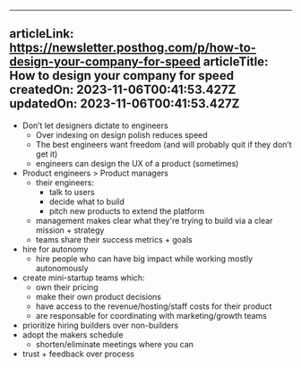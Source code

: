 -----------------------
articleLink: https://newsletter.posthog.com/p/how-to-design-your-company-for-speed
articleTitle: How to design your company for speed
createdOn: 2023-11-06T00:41:53.427Z
updatedOn: 2023-11-06T00:41:53.427Z
-----------------------

- Don’t let designers dictate to engineers
  - Over indexing on design polish reduces speed 
  - The best engineers want freedom (and will probably quit if they don’t get it)
  - engineers can design the UX of a product (sometimes)
- Product engineers > Product managers
  - their engineers:
    - talk to users
    - decide what to build
    - pitch new products to extend the platform
  - management makes clear what they're trying to build via a clear mission + strategy
  - teams share their success metrics + goals
- hire for autonomy
  - hire people who can have big impact while working mostly autonomously
- create mini-startup teams which:
  - own their pricing
  - make their own product decisions
  - have access to the revenue/hosting/staff costs for their product
  - are responsable for coordinating with marketing/growth teams
- prioritize hiring builders over non-builders
- adopt the makers schedule
  - shorten/eliminate meetings where you can
- trust + feedback over process


